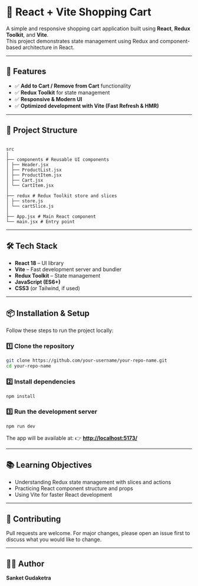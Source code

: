 # 🛒 React + Vite Shopping Cart

A simple and responsive shopping cart application built using **React**, **Redux Toolkit**, and **Vite**.  
This project demonstrates state management using Redux and component-based architecture in React.

---

## 🚀 Features

- ✅ **Add to Cart / Remove from Cart** functionality
- ✅ **Redux Toolkit** for state management
- ✅ **Responsive & Modern UI**
- ✅ **Optimized development with Vite (Fast Refresh & HMR)**

---

## 📂 Project Structure

```

src
│
├── components # Reusable UI components
│ ├── Header.jsx
│ ├── ProductList.jsx
│ ├── ProductItem.jsx
│ ├── Cart.jsx
│ └── CartItem.jsx
│
├── redux # Redux Toolkit store and slices
│ ├── store.js
│ └── cartSlice.js
│
├── App.jsx # Main React component
└── main.jsx # Entry point

```

---

## 🛠️ Tech Stack

- **React 18** – UI library
- **Vite** – Fast development server and bundler
- **Redux Toolkit** – State management
- **JavaScript (ES6+)**
- **CSS3** (or Tailwind, if used)

---

## 📦 Installation & Setup

Follow these steps to run the project locally:

### 1️⃣ Clone the repository

```bash
git clone https://github.com/your-username/your-repo-name.git
cd your-repo-name
```

### 2️⃣ Install dependencies

```bash
npm install
```

### 3️⃣ Run the development server

```bash
npm run dev
```

The app will be available at:
👉 **[http://localhost:5173/](http://localhost:5173/)**

---

## 📚 Learning Objectives

- Understanding Redux state management with slices and actions
- Practicing React component structure and props
- Using Vite for faster React development

---

## 🤝 Contributing

Pull requests are welcome. For major changes, please open an issue first to discuss what you would like to change.

---

## 👨‍💻 Author

**Sanket Gudaketra**

